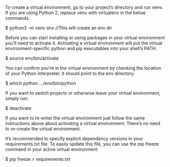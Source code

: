 To create a virtual environment, go to your project’s directory and run venv. If you are using Python 2, replace venv with virtualenv in the below commands.

$ python3 -m venv env //This will create an env dir

Before you can start installing or using packages in your virtual environment you’ll need to activate it. Activating a virtual environment will put the virtual environment-specific python and pip executables into your shell’s PATH.

$ source env/bin/activate

You can confirm you’re in the virtual environment by checking the location of your Python interpreter, it should point to the env directory.

$ which python
.../env/bin/python

If you want to switch projects or otherwise leave your virtual environment, simply run:

$ deactivate

If you want to re-enter the virtual environment just follow the same instructions above about activating a virtual environment.
There’s no need to re-create the virtual environment.

It’s recommended to specify explicit dependency versions in your requirements.txt file. 
To easily update this file, you can use the pip freeze command in your active virtual environment:

$ pip freeze > requirements.txt
